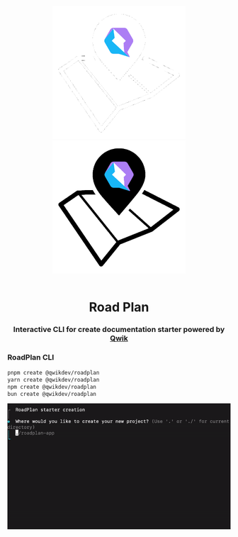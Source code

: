 <p align="center">
<br/>
  <img width="300" src="./docs/logo-white.png#gh-dark-mode-only" alt="Qwik documentation starter">
  <img width="300" src="./docs/logo-black.png#gh-light-mode-only" alt="Qwik documentation starter">
  <br/>
  <br/>
</p>

<h1 align='center'>Road Plan</h1>

<div align='center'>
  <h3>Interactive CLI for create documentation starter powered by <a href='https://github.com/BuilderIO/qwik'>Qwik</a></h3>
</div>

### RoadPlan CLI

```shell
pnpm create @qwikdev/roadplan
yarn create @qwikdev/roadplan
npm create @qwikdev/roadplan
bun create @qwikdev/roadplan
```

<div align='center'>
  <img src="./docs/cli.gif" alt="RoadPlan CLI"/>
</div>
